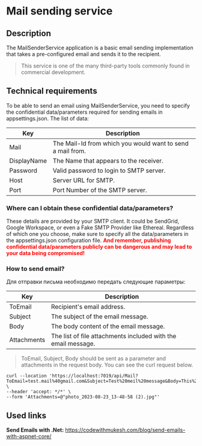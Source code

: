 # Mail sending service
## Description
The MailSenderService application is a basic email sending implementation that takes a pre-configured email and sends it to the recipient.
> This service is one of the many third-party tools commonly found in commercial development.


## Technical requirements
To be able to send an email using MailSenderService, you need to specify the confidential data/parameters required for sending emails in appsettings.json. The list of data:

| Key         | Description                                               |
|-------------|-----------------------------------------------------------|
| Mail        | The Mail-Id from which you would want to send a mail from.|
| DisplayName | The Name that appears to the receiver.                    |
| Password    | Valid password to login to SMTP server.                   |
| Host        | Server URL for SMTP.                                      |
| Port        | Port Number of the SMTP server.                           |

### Where can I obtain these confidential data/parameters?
These details are provided by your SMTP client. It could be SendGrid, Google Workspace, or even a Fake SMTP Provider like Ethereal. Regardless of which one you choose, make sure to specify all the data/parameters in the appsettings.json configuration file. <font color="red">**And remember, publishing confidential data/parameters publicly can be dangerous and may lead to your data being compromised!**</font>

### How to send email?
Для отправки письма необходимо передать следующие параметры:

| Key         | Description                                                  |
|-------------|--------------------------------------------------------------|
| ToEmail     | Recipient's email address.                                   |
| Subject     | The subject of the email message.                            |
| Body        | The body content of the email message.                       |
| Attachments | The list of file attachments included with the email message.|

> ToEmail, Subject, Body should be sent as a parameter and attachments in the request body. You can see the curl request below.

``` curl
curl --location 'https://localhost:7019/api/Mail?ToEmail=test.mail%40gmail.com&Subject=Test%20meil%20message&Body=This%20message%20was%20sent%20via%20MailSenderService' \
--header 'accept: */*' \
--form 'Attachments=@"photo_2023-08-23_13-48-58 (2).jpg"'
```

## Used links
**Send Emails with .Net:**
https://codewithmukesh.com/blog/send-emails-with-aspnet-core/